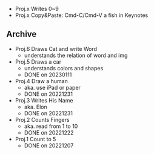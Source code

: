 - Proj.x Writes 0~9
- Proj.x Copy&Paste: Cmd-C/Cmd-V a fish in Keynotes

## Archive

- Proj.6 Draws Cat and write Word
  - understands the relation of word and img
- Proj.5 Draws a car
  - understands colors and shapes
  - DONE on 20230111
- Proj.4 Draw a human
  - aka. use iPad or paper
  - DONE on 20221231
- Proj.3 Writes His Name
  - aka. Elon
  - DONE on 20221231
- Proj.2 Counts Fingers
  - aka. read from 1 to 10
  - DONE on 20221222
- Proj.1 Count to 5
  - DONE on 20221207
